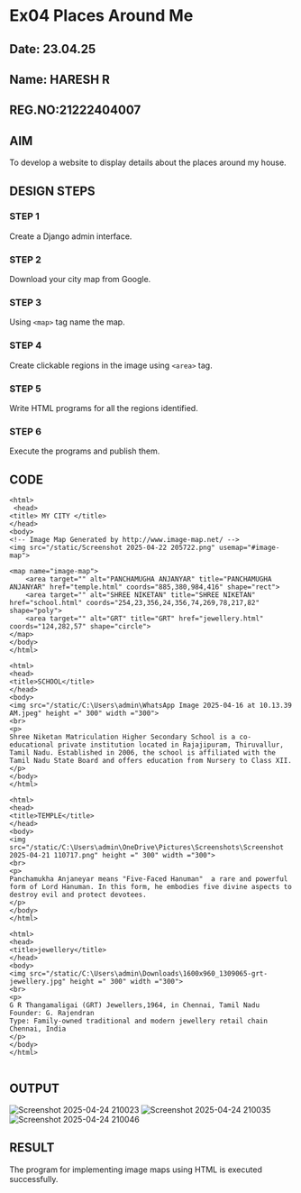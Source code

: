 # Ex04 Places Around Me
## Date: 23.04.25
## Name: HARESH R
## REG.NO:21222404007

## AIM
To develop a website to display details about the places around my house.

## DESIGN STEPS

### STEP 1
Create a Django admin interface.

### STEP 2
Download your city map from Google.

### STEP 3
Using ```<map>``` tag name the map.

### STEP 4
Create clickable regions in the image using ```<area>``` tag.

### STEP 5
Write HTML programs for all the regions identified.

### STEP 6
Execute the programs and publish them.

## CODE
```
<html>
 <head>
<title> MY CITY </title> 
</head>
<body>
<!-- Image Map Generated by http://www.image-map.net/ -->
<img src="/static/Screenshot 2025-04-22 205722.png" usemap="#image-map">

<map name="image-map">
    <area target="" alt="PANCHAMUGHA ANJANYAR" title="PANCHAMUGHA ANJANYAR" href="temple.html" coords="885,380,984,416" shape="rect">
    <area target="" alt="SHREE NIKETAN" title="SHREE NIKETAN" href="school.html" coords="254,23,356,24,356,74,269,78,217,82" shape="poly">
    <area target="" alt="GRT" title="GRT" href="jewellery.html" coords="124,282,57" shape="circle">
</map>
</body>
</html>

<html>
<head>
<title>SCHOOL</title>
</head>
<body>
<img src="/static/C:\Users\admin\WhatsApp Image 2025-04-16 at 10.13.39 AM.jpeg" height =" 300" width ="300">
<br>
<p>
Shree Niketan Matriculation Higher Secondary School is a co-educational private institution located in Rajajipuram, Thiruvallur, Tamil Nadu. Established in 2006, the school is affiliated with the Tamil Nadu State Board and offers education from Nursery to Class XII.
</p>
</body>
</html>

<html>
<head>
<title>TEMPLE</title>
</head>
<body>
<img src="/static/C:\Users\admin\OneDrive\Pictures\Screenshots\Screenshot 2025-04-21 110717.png" height =" 300" width ="300">
<br>
<p>
Panchamukha Anjaneyar means "Five-Faced Hanuman"  a rare and powerful form of Lord Hanuman. In this form, he embodies five divine aspects to destroy evil and protect devotees.
</p>
</body>
</html>

<html>
<head>
<title>jewellery</title>
</head>
<body>
<img src="/static/C:\Users\admin\Downloads\1600x960_1309065-grt-jewellery.jpg" height =" 300" width ="300">
<br>
<p>
G R Thangamaligai (GRT) Jewellers,1964, in Chennai, Tamil Nadu
Founder: G. Rajendran
Type: Family-owned traditional and modern jewellery retail chain
Chennai, India
</p>
</body>
</html>


```

## OUTPUT
![Screenshot 2025-04-24 210023](https://github.com/user-attachments/assets/27ba5f6c-c7c8-49af-9e94-a9b60af1ebce)
![Screenshot 2025-04-24 210035](https://github.com/user-attachments/assets/cbe25d5a-a514-416a-ae16-5cadfe8bf8b0)
![Screenshot 2025-04-24 210046](https://github.com/user-attachments/assets/9e9f0027-055b-49ab-af0b-23d6da7a530e)



## RESULT
The program for implementing image maps using HTML is executed successfully.
